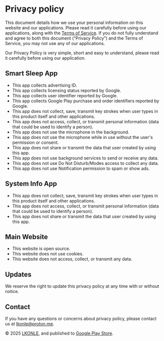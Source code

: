 # Privacy policy
This document details how we use your personal information on this website and our applications. Please read it carefully before using our applications, along with the [Terms of Service](terms.md). If you do not fully understand and agree to both this document (“Privacy Policy”) and the Terms of Service, you may not use any of our applications.

Our Privacy Policy is very simple, short and easy to understand, please read it carefully before using our application.

## Smart Sleep App
- This app collects advertising ID.
- This app collects licensing status reported by Google.
- This app collects user identifier reported by Google.
- This app collects Google Play purchase and order identifiers reported by Google.
- This app does not collect, save, transmit key strokes when user types in this product itself and other applications.
- This app does not access, collect, or transmit personal information (data that could be used to identify a person).
- This app does not use the microphone in the background.
- This app does not use the microphone while in use without the user's permission or consent.
- This app does not share or transmit the data that user created by using this app.
- This app does not use background services to send or receive any data.
- This app does not use Do Not Disturb/Modes access to collect any data.
- This app does not use Notification permission to spam or show ads.

## System Info App
- This app does not collect, save, transmit key strokes when user types in this product itself and other applications.
- This app does not access, collect, or transmit personal information (data that could be used to identify a person).
- This app does not share or transmit the data that user created by using this app.

## Main Website
- This website is open source.
- This website does not use cookies.
- This website does not access, collect, or transmit any data.

## Updates
We reserve the right to update this privacy policy at any time with or without notice. 

## Contact
If you have any questions or concerns about privacy policy, please contact us at [lkonle@proton.me](mailto:lkonle@proton.me).

© 2025 [LKONLE](mailto:lkonle@proton.me), and published to [Google Play Store](https://play.google.com/store/apps/details?id=com.lkonlesoft.smartsleep).
